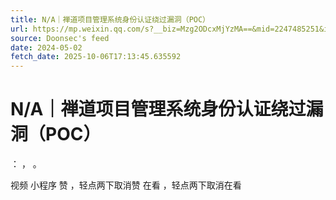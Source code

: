 ```yaml
---
title: N/A｜禅道项目管理系统身份认证绕过漏洞（POC）
url: https://mp.weixin.qq.com/s?__biz=Mzg2ODcxMjYzMA==&mid=2247485251&idx=1&sn=7598223ae3b4b591ace83cc8e1843488
source: Doonsec's feed
date: 2024-05-02
fetch_date: 2025-10-06T17:13:45.635592
---
```


# N/A｜禅道项目管理系统身份认证绕过漏洞（POC）

：
，
。

视频
小程序
赞
，轻点两下取消赞
在看
，轻点两下取消在看
